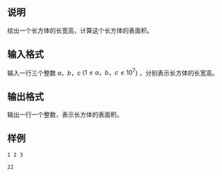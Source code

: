 <h2>说明</h2>

给出一个长方体的长宽高，计算这个长方体的表面积。
<h2>输入格式</h2>

输入一行三个整数 $a$，$b$，$c$ ($1 \le a，b，c \le 10^7$) ，分别表示长方体的长宽高。

<h2>输出格式</h2>

输出一行一个整数，表示长方体的表面积。

<h2>样例</h2>
<pre><code class="language-input1">1 2 3</code></pre><pre><code class="language-output1">22</code></pre>
